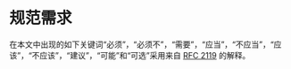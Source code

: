 # 规范需求

在本文中出现的如下关键词“必须”，“必须不”，“需要”，“应当”，“不应当”，“应该”，“不应该”，“建议”，“可能”和“可选”采用来自 [RFC 2119](https://www.rfc-editor.org/rfc/rfc2119.html) 的解释。